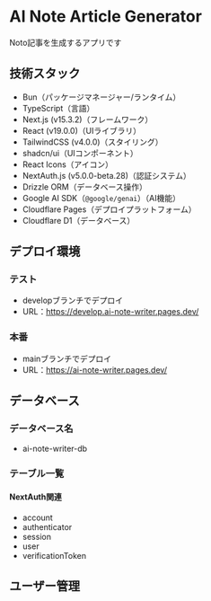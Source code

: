 # AI Note Article Generator

Noto記事を生成するアプリです

## 技術スタック

- Bun（パッケージマネージャー/ランタイム）
- TypeScript（言語）
- Next.js (v15.3.2)（フレームワーク）
- React (v19.0.0)（UIライブラリ）
- TailwindCSS (v4.0.0)（スタイリング）
- shadcn/ui（UIコンポーネント）
- React Icons（アイコン）
- NextAuth.js (v5.0.0-beta.28)（認証システム）
- Drizzle ORM（データベース操作） 
- Google AI SDK（`@google/genai`）（AI機能）
- Cloudflare Pages（デプロイプラットフォーム）
- Cloudflare D1（データベース）

## デプロイ環境

### テスト

- developブランチでデプロイ
- URL：https://develop.ai-note-writer.pages.dev/

### 本番

- mainブランチでデプロイ
- URL：https://ai-note-writer.pages.dev/

## データベース

### データベース名

- ai-note-writer-db

### テーブル一覧

#### NextAuth関連

- account
- authenticator
- session
- user
- verificationToken

## ユーザー管理

